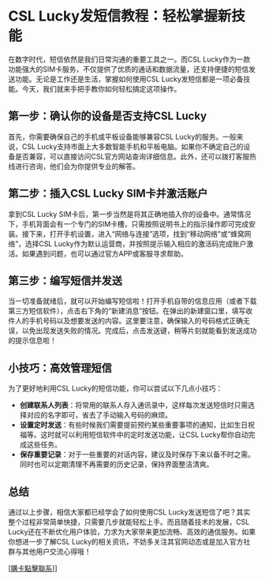 # CSL Lucky发短信教程：轻松掌握新技能

在数字时代，短信依然是我们日常沟通的重要工具之一。而CSL Lucky作为一款功能强大的SIM卡服务，不仅提供了优质的通话和数据流量，还支持便捷的短信发送功能。无论是工作还是生活，掌握如何使用CSL Lucky发短信都是一项必备技能。今天，我们就来手把手教你如何轻松搞定这项操作。

## 第一步：确认你的设备是否支持CSL Lucky

首先，你需要确保自己的手机或平板设备能够兼容CSL Lucky的服务。一般来说，CSL Lucky支持市面上大多数智能手机和平板电脑。如果你不确定自己的设备是否兼容，可以直接访问CSL官方网站查询详细信息。此外，还可以拨打客服热线进行咨询，他们会为你提供专业的解答。

## 第二步：插入CSL Lucky SIM卡并激活账户

拿到CSL Lucky SIM卡后，第一步当然是将其正确地插入你的设备中。通常情况下，手机背面会有一个专门的SIM卡槽，只需按照说明书上的指示操作即可完成安装。接下来，打开手机设置，进入“网络与连接”选项，找到“移动网络”或“蜂窝网络”，选择CSL Lucky作为默认运营商，并按照提示输入相应的激活码完成账户激活。如果遇到问题，也可以通过官方APP或客服寻求帮助。

## 第三步：编写短信并发送

当一切准备就绪后，就可以开始编写短信啦！打开手机自带的信息应用（或者下载第三方短信软件），点击右下角的“新建消息”按钮。在弹出的新建窗口里，填写收件人的手机号码以及想要发送的内容。这里要注意，确保输入的号码格式正确无误，以免出现发送失败的情况。完成后，点击发送键，稍等片刻就能看到发送成功的提示信息啦！

## 小技巧：高效管理短信

为了更好地利用CSL Lucky的短信功能，你可以尝试以下几点小技巧：

- **创建联系人列表**：将常用的联系人存入通讯录中，这样每次发送短信时只需选择对应的名字即可，省去了手动输入号码的麻烦。
- **设置定时发送**：有些时候我们需要提前预约某些重要事项的通知，比如生日祝福等。这时就可以利用短信软件中的定时发送功能，让CSL Lucky帮你自动完成这些任务。
- **保存重要记录**：对于一些重要的对话内容，建议及时保存下来以备不时之需。同时也可以定期清理不再需要的历史记录，保持界面整洁清爽。

## 总结

通过以上步骤，相信大家都已经学会了如何使用CSL Lucky发送短信了吧？其实整个过程非常简单快捷，只需要几步就能轻松上手。而且随着技术的发展，CSL Lucky还在不断优化用户体验，力求为大家带来更加流畅、高效的通信服务。如果你想进一步了解CSL Lucky的相关资讯，不妨多关注其官网动态或是加入官方社群与其他用户交流心得哦！

[[購卡點擊聯系](https://t.me/s/esim1088)]]